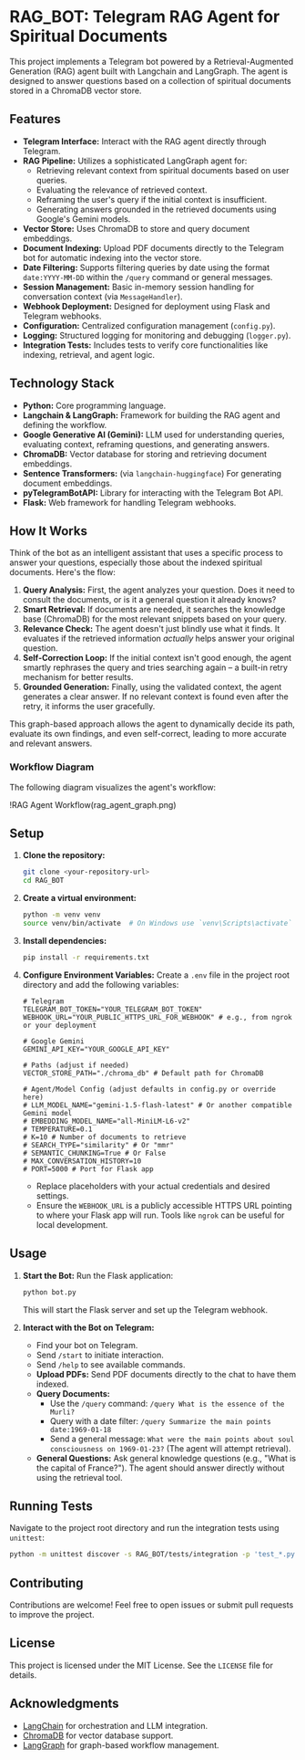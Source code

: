 # RAG_BOT: Telegram RAG Agent for Spiritual Documents

This project implements a Telegram bot powered by a Retrieval-Augmented Generation (RAG) agent built with Langchain and LangGraph. The agent is designed to answer questions based on a collection of spiritual documents stored in a ChromaDB vector store.

## Features

*   **Telegram Interface:** Interact with the RAG agent directly through Telegram.
*   **RAG Pipeline:** Utilizes a sophisticated LangGraph agent for:
    *   Retrieving relevant context from spiritual documents based on user queries.
    *   Evaluating the relevance of retrieved context.
    *   Reframing the user's query if the initial context is insufficient.
    *   Generating answers grounded in the retrieved documents using Google's Gemini models.
*   **Vector Store:** Uses ChromaDB to store and query document embeddings.
*   **Document Indexing:** Upload PDF documents directly to the Telegram bot for automatic indexing into the vector store.
*   **Date Filtering:** Supports filtering queries by date using the format `date:YYYY-MM-DD` within the `/query` command or general messages.
*   **Session Management:** Basic in-memory session handling for conversation context (via `MessageHandler`).
*   **Webhook Deployment:** Designed for deployment using Flask and Telegram webhooks.
*   **Configuration:** Centralized configuration management (`config.py`).
*   **Logging:** Structured logging for monitoring and debugging (`logger.py`).
*   **Integration Tests:** Includes tests to verify core functionalities like indexing, retrieval, and agent logic.

## Technology Stack

*   **Python:** Core programming language.
*   **Langchain & LangGraph:** Framework for building the RAG agent and defining the workflow.
*   **Google Generative AI (Gemini):** LLM used for understanding queries, evaluating context, reframing questions, and generating answers.
*   **ChromaDB:** Vector database for storing and retrieving document embeddings.
*   **Sentence Transformers:** (via `langchain-huggingface`) For generating document embeddings.
*   **pyTelegramBotAPI:** Library for interacting with the Telegram Bot API.
*   **Flask:** Web framework for handling Telegram webhooks.

## How It Works

Think of the bot as an intelligent assistant that uses a specific process to answer your questions, especially those about the indexed spiritual documents. Here's the flow:

1.  **Query Analysis:** First, the agent analyzes your question. Does it need to consult the documents, or is it a general question it already knows?
2.  **Smart Retrieval:** If documents are needed, it searches the knowledge base (ChromaDB) for the most relevant snippets based on your query.
3.  **Relevance Check:** The agent doesn't just blindly use what it finds. It evaluates if the retrieved information *actually* helps answer your original question.
4.  **Self-Correction Loop:** If the initial context isn't good enough, the agent smartly rephrases the query and tries searching again – a built-in retry mechanism for better results.
5.  **Grounded Generation:** Finally, using the validated context, the agent generates a clear answer. If no relevant context is found even after the retry, it informs the user gracefully.

This graph-based approach allows the agent to dynamically decide its path, evaluate its own findings, and even self-correct, leading to more accurate and relevant answers.

### Workflow Diagram

The following diagram visualizes the agent's workflow:

!RAG Agent Workflow(rag_agent_graph.png)

## Setup

1.  **Clone the repository:**
    ```bash
    git clone <your-repository-url>
    cd RAG_BOT
    ```

2.  **Create a virtual environment:**
    ```bash
    python -m venv venv
    source venv/bin/activate  # On Windows use `venv\Scripts\activate`
    ```

3.  **Install dependencies:**
    ```bash
    pip install -r requirements.txt
    ```

4.  **Configure Environment Variables:**
    Create a `.env` file in the project root directory and add the following variables:
    ```dotenv
    # Telegram
    TELEGRAM_BOT_TOKEN="YOUR_TELEGRAM_BOT_TOKEN"
    WEBHOOK_URL="YOUR_PUBLIC_HTTPS_URL_FOR_WEBHOOK" # e.g., from ngrok or your deployment

    # Google Gemini
    GEMINI_API_KEY="YOUR_GOOGLE_API_KEY"

    # Paths (adjust if needed)
    VECTOR_STORE_PATH="./chroma_db" # Default path for ChromaDB

    # Agent/Model Config (adjust defaults in config.py or override here)
    # LLM_MODEL_NAME="gemini-1.5-flash-latest" # Or another compatible Gemini model
    # EMBEDDING_MODEL_NAME="all-MiniLM-L6-v2"
    # TEMPERATURE=0.1
    # K=10 # Number of documents to retrieve
    # SEARCH_TYPE="similarity" # Or "mmr"
    # SEMANTIC_CHUNKING=True # Or False
    # MAX_CONVERSATION_HISTORY=10
    # PORT=5000 # Port for Flask app
    ```
    *   Replace placeholders with your actual credentials and desired settings.
    *   Ensure the `WEBHOOK_URL` is a publicly accessible HTTPS URL pointing to where your Flask app will run. Tools like `ngrok` can be useful for local development.

## Usage

1.  **Start the Bot:**
    Run the Flask application:
    ```bash
    python bot.py
    ```
    This will start the Flask server and set up the Telegram webhook.

2.  **Interact with the Bot on Telegram:**
    *   Find your bot on Telegram.
    *   Send `/start` to initiate interaction.
    *   Send `/help` to see available commands.
    *   **Upload PDFs:** Send PDF documents directly to the chat to have them indexed.
    *   **Query Documents:**
        *   Use the `/query` command: `/query What is the essence of the Murli?`
        *   Query with a date filter: `/query Summarize the main points date:1969-01-18`
        *   Send a general message: `What were the main points about soul consciousness on 1969-01-23?` (The agent will attempt retrieval).
    *   **General Questions:** Ask general knowledge questions (e.g., "What is the capital of France?"). The agent should answer directly without using the retrieval tool.

## Running Tests

Navigate to the project root directory and run the integration tests using `unittest`:

```bash
python -m unittest discover -s RAG_BOT/tests/integration -p 'test_*.py'
```

## Contributing

Contributions are welcome! Feel free to open issues or submit pull requests to improve the project.

## License

This project is licensed under the MIT License. See the `LICENSE` file for details.

## Acknowledgments

- [LangChain](https://github.com/hwchase17/langchain) for orchestration and LLM integration.
- [ChromaDB](https://www.trychroma.com/) for vector database support.
- [LangGraph](https://github.com/langgraph/langgraph) for graph-based workflow management.